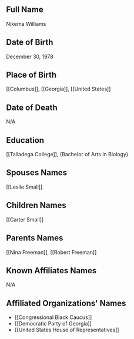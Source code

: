 ## Full Name
Nikema Williams

## Date of Birth
December 30, 1978

## Place of Birth
[[Columbus]], [[Georgia]], [[United States]]

## Date of Death
N/A

## Education
[[Talladega College]], (Bachelor of Arts in Biology)

## Spouses Names
[[Leslie Small]]

## Children Names
[[Carter Small]]

## Parents Names
[[Nina Freeman]], [[Robert Freeman]]

## Known Affiliates Names
N/A

## Affiliated Organizations' Names
- [[Congressional Black Caucus]]
- [[Democratic Party of Georgia]]
- [[United States House of Representatives]]

